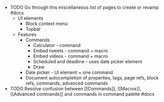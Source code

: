 - TODO Go through this miscellaneous list of pages to create or revamp #docs
	- UI elements
		- Block context menu
		- Topbar
	- Features
		- Commands
			- Calculator - command
			- Embed tweets - command + macro
			- Embed videos - command + macro
			- Scheduled and deadline - uses date picker element
			- Draw
		- Date picker - UI element + one command
		- Document autocompletion of properties, tags, page refs, block refs, commands, advanced commands
- TODO Resolve confusion between [[Commands]], [[Macros]], [[Advanced commands]] and commands in command palette #docs